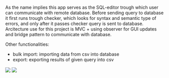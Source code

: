 As the name implies this app serves as the SQL-editor trough which user can communicate with remote database. Before sending query to database it first runs trough checker, which looks for syntax and semantic type of errors, and only after it passes checker query is sent to database. Arcitecture use for this project is MVC + using observer for GUI updates and bridge pattern to communicate with database.

Other functionalities:
- bulk import: importing data from csv into database
- export: exporting results of given query into csv

<img align="center" src="https://user-images.githubusercontent.com/92781927/173236017-96094a9d-8401-4fa2-baeb-e245aae56e10.jpg">

<img align="center" src="https://user-images.githubusercontent.com/92781927/170845837-1173de98-e7fa-4d2d-9af5-ec4ee9e3c827.png">
